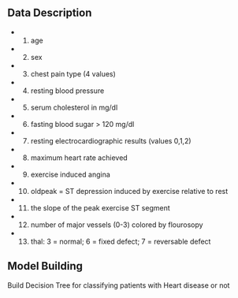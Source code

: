 ## Data Description
- 1. age
- 2. sex
- 3. chest pain type (4 values)
- 4. resting blood pressure
- 5. serum cholesterol in mg/dl
- 6. fasting blood sugar > 120 mg/dl
- 7. resting electrocardiographic results (values 0,1,2)
- 8. maximum heart rate achieved
- 9. exercise induced angina
- 10. oldpeak = ST depression induced by exercise relative to rest
- 11. the slope of the peak exercise ST segment
- 12. number of major vessels (0-3) colored by flourosopy
- 13. thal: 3 = normal; 6 = fixed defect; 7 = reversable defect

## Model Building
Build Decision Tree for classifying patients with Heart disease or not
